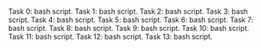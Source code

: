 Task 0: bash script.
Task 1: bash script.
Task 2: bash script.
Task 3: bash script.
Task 4: bash script.
Task 5: bash script.
Task 6: bash script.
Task 7: bash script.
Task 8: bash script.
Task 9: bash script.
Task 10: bash script.
Task 11: bash script.
Task 12: bash script.
Task 13: bash script.
